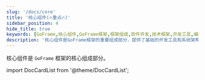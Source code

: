```yaml
---
slug: '/docs/core'
title: '核心组件(🔥重点🔥)'
sidebar_position: 4
hide_title: true
keywords: [GoFrame,核心组件,GoFrame框架,框架组成,软件开发,技术框架,开发工具,编程基础,应用开发,系统架构]
description: '核心组件是GoFrame框架的重要组成部分，提供了基础的开发工具和系统架构支持，为应用开发提供了坚实可靠的基础。本文档介绍核心组件及其在GoFrame框架中的应用，帮助开发者更好地理解和使用这些组件。'
---
```


核心组件是 `GoFrame` 框架的核心组成部分。

import DocCardList from '@theme/DocCardList';

<DocCardList />
